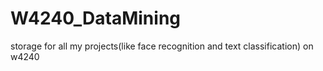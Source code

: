 # W4240_DataMining
storage for all my projects(like face recognition and text classification) on w4240

